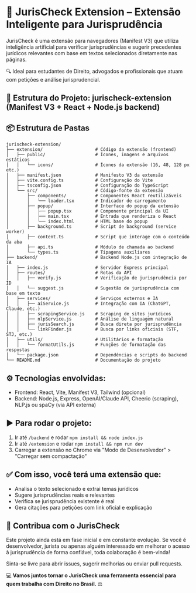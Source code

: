# 🧠 JurisCheck Extension – Extensão Inteligente para Jurisprudência
JurisCheck é uma extensão para navegadores (Manifest V3) que utiliza inteligência artificial para verificar jurisprudências e sugerir precedentes jurídicos relevantes com base em textos selecionados diretamente nas páginas.

🔍 Ideal para estudantes de Direito, advogados e profissionais que atuam com petições e análise jurisprudencial.

## 📁 Estrutura do Projeto: jurischeck-extension (Manifest V3 + React + Node.js backend)

## 📦 Estrutura de Pastas
```
jurischeck-extension/
├── extension/                    # Código da extensão (frontend)
│   ├── public/                   # Ícones, imagens e arquivos estáticos
│   │   └── icons/                # Ícones da extensão (16, 48, 128 px etc.)
│   ├── manifest.json             # Manifesto V3 da extensão
│   ├── vite.config.ts            # Configuração do Vite
│   ├── tsconfig.json             # Configuração do TypeScript
│   └── src/                      # Código-fonte da extensão
│       ├── components/           # Componentes React reutilizáveis
│       │   └── loader.tsx        # Indicador de carregamento
│       ├── popup/                # Interface do popup da extensão
│       │   ├── popup.tsx         # Componente principal da UI
│       │   ├── main.tsx          # Entrada que renderiza o React
│       │   └── index.html        # HTML base do popup
│       ├── background.ts         # Script de background (service worker)
│       ├── content.ts            # Script que interage com o conteúdo da aba
│       ├── api.ts                # Módulo de chamada ao backend
│       └── types.ts              # Tipagens auxiliares
├── backend/                      # Backend Node.js com integração de IA
│   ├── index.js                  # Servidor Express principal
│   ├── routes/                   # Rotas da API
│   │   ├── verify.js             # Verificação de jurisprudência por ID
│   │   └── suggest.js            # Sugestão de jurisprudência com base em texto
│   ├── services/                 # Serviços externos e IA
│   │   ├── aiService.js          # Integração com IA (ChatGPT, Claude, etc.)
│   │   ├── scrapingService.js    # Scraping de sites jurídicos
│   │   ├── nlpService.js         # Análise de linguagem natural
│   │   ├── jurisSearch.js        # Busca direta por jurisprudência
│   │   └── linkFinder.js         # Busca por links oficiais (STF, STJ, etc.)
│   ├── utils/                    # Utilitários e formatação
│   │   └── formatUtils.js        # Funções de formatação das respostas
│   └── package.json              # Dependências e scripts do backend
└── README.md                     # Documentação do projeto
```

## ⚙️ Tecnologias envolvidas:
 - Frontend: React, Vite, Manifest V3, Tailwind (opcional)
 - Backend: Node.js, Express, OpenAI/Claude API, Cheerio (scraping), NLP.js ou spaCy (via API externa)

## ▶️ Para rodar o projeto:
 1. Ir até `/backend` e rodar `npm install && node index.js`
 2. Ir até `/extension` e rodar `npm install && npm run dev`
 3. Carregar a extensão no Chrome via "Modo de Desenvolvedor" > "Carregar sem compactação"

## ✅ Com isso, você terá uma extensão que:
 - Analisa o texto selecionado e extrai temas jurídicos
 - Sugere jurisprudências reais e relevantes
 - Verifica se jurisprudência existente é real
 - Gera citações para petições com link oficial e explicação

## 🚀 Contribua com o JurisCheck

Este projeto ainda está em fase inicial e em constante evolução. Se você é desenvolvedor, jurista ou apenas alguém interessado em melhorar o acesso à jurisprudência de forma confiável, toda colaboração é bem-vinda!

Sinta-se livre para abrir issues, sugerir melhorias ou enviar pull requests.

💻 **Vamos juntos tornar o JurisCheck uma ferramenta essencial para quem trabalha com Direito no Brasil.** ⚖️
